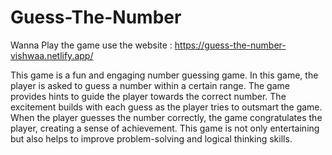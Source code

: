 # Guess-The-Number

Wanna Play the game use the website : https://guess-the-number-vishwaa.netlify.app/

This game is a fun and engaging number guessing game. In this game, the player is asked to guess a number within a certain range. The game provides hints to guide the player towards the correct number. The excitement builds with each guess as the player tries to outsmart the game. When the player guesses the number correctly, the game congratulates the player, creating a sense of achievement. This game is not only entertaining but also helps to improve problem-solving and logical thinking skills.
